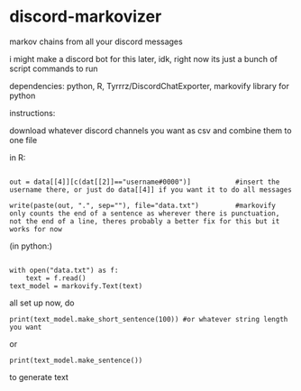 # discord-markovizer
markov chains from all your discord messages

i might make a discord bot for this later, idk, right now its just a bunch of script commands to run

dependencies: python, R, Tyrrrz/DiscordChatExporter, markovify library for python

instructions: 

download whatever discord channels you want as csv and combine them to one file

in R:

```data = read.csv("file.csv", header=TRUE)

out = data[[4]][c(dat[[2]]=="username#0000")]           #insert the username there, or just do data[[4]] if you want it to do all messages

write(paste(out, ".", sep=""), file="data.txt")         #markovify only counts the end of a sentence as wherever there is punctuation, not the end of a line, theres probably a better fix for this but it works for now
```
(in python:)

```import markovify

with open("data.txt") as f:
    text = f.read()
text_model = markovify.Text(text)
```
all set up now, do

```print(text_model.make_short_sentence(100)) #or whatever string length you want```

or

```print(text_model.make_sentence())```

to generate text
